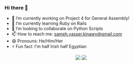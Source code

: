 ### Hi there 👋

- 🔭 I’m currently working on Project 4 for General Assembly!
- 🌱 I’m currently learning Ruby on Rails
- 👯 I’m looking to collaborate on Python Scripts
- 📫 How to reach me: sameh.yasser.kinawy@gmail.com
- 😄 Pronouns: He/Him/Her
- ⚡ Fun fact: I'm half Irish half Egyptian
<p align="center"><img src="https://github-readme-stats.vercel.app/api?username=kinawy&theme=nightowl&show_icons=true&hide=issues,stars&count_private=true&hide_border=true" />
<img src="https://github-readme-stats.vercel.app/api/top-langs/?username=kinawy&layout=compact&theme=nightowl" /></p>

<!--
**kinawy/kinawy** is a ✨ _special_ ✨ repository because its `README.md` (this file) appears on your GitHub profile.




-->

